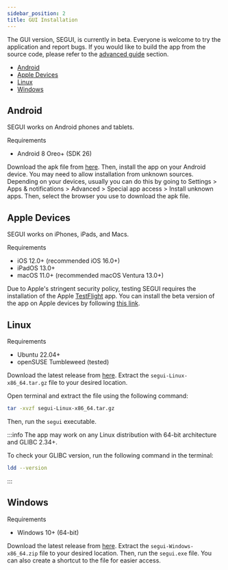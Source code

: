 ```yaml
---
sidebar_position: 2
title: GUI Installation
---
```


The GUI version, SEGUI, is currently in beta. Everyone is welcome to try the application and report bugs. If you would like to build the app from the source code, please refer to the [advanced guide](../advance-guides/build-gui) section.

- [Android](#android)
- [Apple Devices](#apple-devices)
- [Linux](#linux)
- [Windows](#windows)

## Android

SEGUI works on Android phones and tablets.

Requirements

- Android 8 Oreo+ (SDK 26)

Download the apk file from [here](https://github.com/hhandika/segui/releases). Then, install the app on your Android device. You may need to allow installation from unknown sources. Depending on your devices, usually you can do this by going to Settings > Apps & notifications > Advanced > Special app access > Install unknown apps. Then, select the browser you use to download the apk file.

## Apple Devices

SEGUI works on iPhones, iPads, and Macs.

Requirements

- iOS 12.0+ (recommended iOS 16.0+)
- iPadOS 13.0+
- macOS 11.0+ (recommended macOS Ventura 13.0+)

Due to Apple's stringent security policy, testing SEGUI requires the installation of the Apple [TestFlight](https://developer.apple.com/testflight/) app. You can install the beta version of the app on Apple devices by following [this link](https://testflight.apple.com/join/LSJD5D0i).

## Linux

Requirements

- Ubuntu 22.04+
- openSUSE Tumbleweed (tested)

Download the latest release from [here](https://github.com/hhandika/segui/releases). Extract the `segui-Linux-x86_64.tar.gz` file to your desired location.

Open terminal and extract the file using the following command:

```bash
tar -xvzf segui-Linux-x86_64.tar.gz
```

Then, run the `segui` executable.

:::info
The app may work on any Linux distribution with 64-bit architecture and GLIBC 2.34+.

To check your GLIBC version, run the following command in the terminal:

```bash
ldd --version
```

:::

## Windows

Requirements

- Windows 10+ (64-bit)

Download the latest release from [here](https://github.com/hhandika/segui/releases). Extract the `segui-Windows-x86_64.zip` file to your desired location. Then, run the `segui.exe` file. You can also create a shortcut to the file for easier access.
